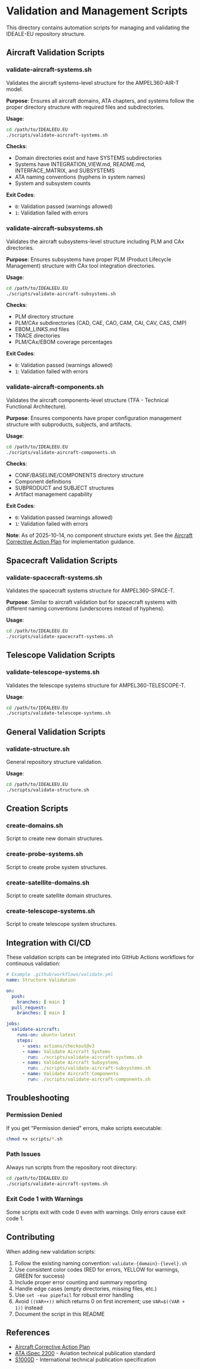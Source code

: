 # Validation and Management Scripts

This directory contains automation scripts for managing and validating the IDEALE-EU repository structure.

## Aircraft Validation Scripts

### validate-aircraft-systems.sh
Validates the aircraft systems-level structure for the AMPEL360-AIR-T model.

**Purpose**: Ensures all aircraft domains, ATA chapters, and systems follow the proper directory structure with required files and subdirectories.

**Usage**:
```bash
cd /path/to/IDEALEEU.EU
./scripts/validate-aircraft-systems.sh
```

**Checks**:
- Domain directories exist and have SYSTEMS subdirectories
- Systems have INTEGRATION_VIEW.md, README.md, INTERFACE_MATRIX, and SUBSYSTEMS
- ATA naming conventions (hyphens in system names)
- System and subsystem counts

**Exit Codes**:
- `0`: Validation passed (warnings allowed)
- `1`: Validation failed with errors

### validate-aircraft-subsystems.sh
Validates the aircraft subsystems-level structure including PLM and CAx directories.

**Purpose**: Ensures subsystems have proper PLM (Product Lifecycle Management) structure with CAx tool integration directories.

**Usage**:
```bash
cd /path/to/IDEALEEU.EU
./scripts/validate-aircraft-subsystems.sh
```

**Checks**:
- PLM directory structure
- PLM/CAx subdirectories (CAD, CAE, CAO, CAM, CAI, CAV, CAS, CMP)
- EBOM_LINKS.md files
- TRACE directories
- PLM/CAx/EBOM coverage percentages

**Exit Codes**:
- `0`: Validation passed (warnings allowed)
- `1`: Validation failed with errors

### validate-aircraft-components.sh
Validates the aircraft components-level structure (TFA - Technical Functional Architecture).

**Purpose**: Ensures components have proper configuration management structure with subproducts, subjects, and artifacts.

**Usage**:
```bash
cd /path/to/IDEALEEU.EU
./scripts/validate-aircraft-components.sh
```

**Checks**:
- CONF/BASELINE/COMPONENTS directory structure
- Component definitions
- SUBPRODUCT and SUBJECT structures
- Artifact management capability

**Exit Codes**:
- `0`: Validation passed (warnings allowed)
- `1`: Validation failed with errors

**Note**: As of 2025-10-14, no component structure exists yet. See the [Aircraft Corrective Action Plan](../02-AIRCRAFT/CORRECTIVE_ACTION_PLAN.md) for implementation guidance.

## Spacecraft Validation Scripts

### validate-spacecraft-systems.sh
Validates the spacecraft systems structure for AMPEL360-SPACE-T.

**Purpose**: Similar to aircraft validation but for spacecraft systems with different naming conventions (underscores instead of hyphens).

**Usage**:
```bash
cd /path/to/IDEALEEU.EU
./scripts/validate-spacecraft-systems.sh
```

## Telescope Validation Scripts

### validate-telescope-systems.sh
Validates the telescope systems structure for AMPEL360-TELESCOPE-T.

**Usage**:
```bash
cd /path/to/IDEALEEU.EU
./scripts/validate-telescope-systems.sh
```

## General Validation Scripts

### validate-structure.sh
General repository structure validation.

**Usage**:
```bash
cd /path/to/IDEALEEU.EU
./scripts/validate-structure.sh
```

## Creation Scripts

### create-domains.sh
Script to create new domain structures.

### create-probe-systems.sh
Script to create probe system structures.

### create-satellite-domains.sh
Script to create satellite domain structures.

### create-telescope-systems.sh
Script to create telescope system structures.

## Integration with CI/CD

These validation scripts can be integrated into GitHub Actions workflows for continuous validation:

```yaml
# Example .github/workflows/validate.yml
name: Structure Validation

on:
  push:
    branches: [ main ]
  pull_request:
    branches: [ main ]

jobs:
  validate-aircraft:
    runs-on: ubuntu-latest
    steps:
      - uses: actions/checkout@v3
      - name: Validate Aircraft Systems
        run: ./scripts/validate-aircraft-systems.sh
      - name: Validate Aircraft Subsystems
        run: ./scripts/validate-aircraft-subsystems.sh
      - name: Validate Aircraft Components
        run: ./scripts/validate-aircraft-components.sh
```

## Troubleshooting

### Permission Denied
If you get "Permission denied" errors, make scripts executable:
```bash
chmod +x scripts/*.sh
```

### Path Issues
Always run scripts from the repository root directory:
```bash
cd /path/to/IDEALEEU.EU
./scripts/validate-aircraft-systems.sh
```

### Exit Code 1 with Warnings
Some scripts exit with code 0 even with warnings. Only errors cause exit code 1.

## Contributing

When adding new validation scripts:
1. Follow the existing naming convention: `validate-{domain}-{level}.sh`
2. Use consistent color codes (RED for errors, YELLOW for warnings, GREEN for success)
3. Include proper error counting and summary reporting
4. Handle edge cases (empty directories, missing files, etc.)
5. Use `set -euo pipefail` for robust error handling
6. Avoid `((VAR++))` which returns 0 on first increment; use `VAR=$((VAR + 1))` instead
7. Document the script in this README

## References

- [Aircraft Corrective Action Plan](../02-AIRCRAFT/CORRECTIVE_ACTION_PLAN.md)
- [ATA iSpec 2200](https://www.ata.org) - Aviation technical publication standard
- [S1000D](http://www.s1000d.org) - International technical publication specification
